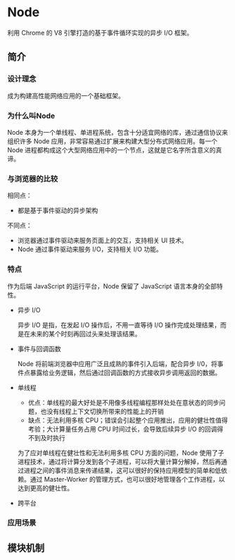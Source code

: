 # Node

利用 Chrome 的 V8 引擎打造的基于事件循环实现的异步 I/O 框架。



## 简介

### 设计理念

成为构建高性能网络应用的一个基础框架。



### 为什么叫Node

Node 本身为一个单线程、单进程系统，包含十分适宜网络的库，通过通信协议来组织许多 Node 应用，非常容易通过扩展来构建大型分布式网络应用。每一个 Node 进程都构成这个大型网络应用中的一个节点，这就是它名字所含意义的真谛。



### 与浏览器的比较

相同点：

+ 都是基于事件驱动的异步架构

不同点：

+ 浏览器通过事件驱动来服务页面上的交互，支持相关 UI 技术。
+ Node 通过事件驱动来服务 I/O，支持相关 I/O 功能。



### 特点

作为后端 JavaScript 的运行平台，Node 保留了 JavaScript 语言本身的全部特性。

+ 异步 I/O

  异步 I/O 是指，在发起 I/O 操作后，不用一直等待 I/O 操作完成处理结果，而是在未来的某个时刻再回过头来处理该结果。

+ 事件与回调函数

  Node 将前端浏览器中应用广泛且成熟的事件引入后端，配合异步 I/0，将事件点暴露给业务逻辑，然后通过回调函数的方式接收异步调用返回的数据。

+ 单线程

  + 优点：单线程的最大好处是不用像多线程编程那样处处在意状态的同步问题，也没有线程上下文切换所带来的性能上的开销
  + 缺点：无法利用多核 CPU；错误会引起整个应用推出，应用的健壮性值得考验；大计算量任务占用 CPU 时间过长，会导致后续异步 I/O 的回调得不到及时执行

  为了应对单线程在健壮性和无法利用多核 CPU 方面的问题，Node 使用了子进程技术，通过将计算分发到各个子进程，可以将大量计算分解掉，然后再通过进程之间的事件消息来传递结果，这可以很好的保持应用模型的简单和低依赖。通过 Master-Worker 的管理方式，也可以很好地管理各个工作进程，以达到更高的健壮性。

+ 跨平台



### 应用场景



## 模块机制